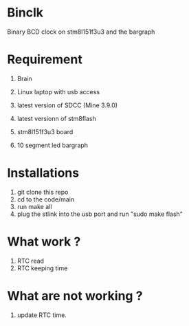 # Binclk
Binary BCD clock on stm8l151f3u3 and the bargraph

Requirement
=
1. Brain
2. Linux laptop with usb access
3. latest version of SDCC (Mine 3.9.0)
4. latest versionn of stm8flash 

1. stm8l151f3u3 board
2. 10 segment led bargraph

Installations
=
1. git clone this repo
2. cd to the code/main
3. run make all 
4. plug the stlink into the usb port and run "sudo make flash"

What work ? 
=
1. RTC read
2. RTC keeping time

What are not working ?
=
1. update RTC time. 
